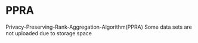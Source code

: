 # PPRA
Privacy-Preserving-Rank-Aggregation-Algorithm(PPRA)
Some data sets are not uploaded due to storage space
